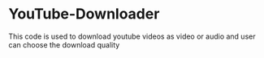 # YouTube-Downloader
This code is used to download youtube videos as video or audio and user can choose the download quality
